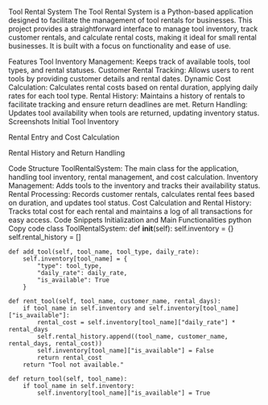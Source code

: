 Tool Rental System
The Tool Rental System is a Python-based application designed to facilitate the management of tool rentals for businesses. This project provides a straightforward interface to manage tool inventory, track customer rentals, and calculate rental costs, making it ideal for small rental businesses. It is built with a focus on functionality and ease of use.

Features
Tool Inventory Management: Keeps track of available tools, tool types, and rental statuses.
Customer Rental Tracking: Allows users to rent tools by providing customer details and rental dates.
Dynamic Cost Calculation: Calculates rental costs based on rental duration, applying daily rates for each tool type.
Rental History: Maintains a history of rentals to facilitate tracking and ensure return deadlines are met.
Return Handling: Updates tool availability when tools are returned, updating inventory status.
Screenshots
Initial Tool Inventory

Rental Entry and Cost Calculation

Rental History and Return Handling

Code Structure
ToolRentalSystem: The main class for the application, handling tool inventory, rental management, and cost calculation.
Inventory Management: Adds tools to the inventory and tracks their availability status.
Rental Processing: Records customer rentals, calculates rental fees based on duration, and updates tool status.
Cost Calculation and Rental History: Tracks total cost for each rental and maintains a log of all transactions for easy access.
Code Snippets
Initialization and Main Functionalities
python
Copy code
class ToolRentalSystem:
    def __init__(self):
        self.inventory = {}
        self.rental_history = []
    
    def add_tool(self, tool_name, tool_type, daily_rate):
        self.inventory[tool_name] = {
            "type": tool_type,
            "daily_rate": daily_rate,
            "is_available": True
        }
    
    def rent_tool(self, tool_name, customer_name, rental_days):
        if tool_name in self.inventory and self.inventory[tool_name]["is_available"]:
            rental_cost = self.inventory[tool_name]["daily_rate"] * rental_days
            self.rental_history.append((tool_name, customer_name, rental_days, rental_cost))
            self.inventory[tool_name]["is_available"] = False
            return rental_cost
        return "Tool not available."
    
    def return_tool(self, tool_name):
        if tool_name in self.inventory:
            self.inventory[tool_name]["is_available"] = True
